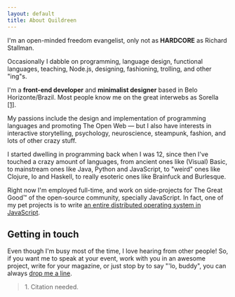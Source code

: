 ```yaml
---
layout: default
title: About Quildreen
---
```


<div class="headline">
<p>I'm an open-minded freedom evangelist, only not as <strong>HARDCORE</strong>
as Richard Stallman.</p>

<p>Occasionally I dabble on programming, language design, functional languages,
teaching, Node.js, designing, fashioning, trolling, and other "ing"s.</p>
</div>


I'm a **front-end developer** and **minimalist designer** based in Belo
Horizonte/Brazil. Most people know me on the great interwebs as Sorella [\[1\]](#fn-1).

My passions include the design and implementation of programming languages and
promoting The Open Web — but I also have interests in interactive storytelling,
psychology, neuroscience, steampunk, fashion, and lots of other crazy stuff.

I started dwelling in programming back when I was 12, since then I've touched a
crazy amount of languages, from ancient ones like (Visual) Basic, to mainstream
ones like Java, Python and JavaScript, to "weird" ones like Clojure, Io and
Haskell, to really esoteric ones like Brainfuck and Burlesque.

Right now I'm employed full-time, and work on side-projects for The Great Good™
of the open-source community, specially JavaScript. In fact, one of my pet
projects is to write
[an entire distributed operating system in JavaScript][orpheos].

[orpheos]: http://orphoundation.org/blog/post/2013-01-orpheos-rethinking-your-os.html


## Getting in touch

Even though I'm busy most of the time, I love hearing from other people! So, if
you want me to speak at your event, work with you in an awesome project, write
for your magazine, or just stop by to say "'lo, buddy", you can always
[drop me a line](mailto:quildreen@gmail.com). 


<blockquote>
  <div id="fn-1">1. Citation needed.</div>
</blockquote>
